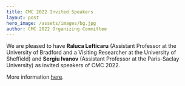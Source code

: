 ```yaml
---
title: CMC 2022 Invited Speakers
layout: post
hero_image: /assets/images/bg.jpg
author: CMC 2022 Organizing Committee
---
```


We are pleased to have **Raluca Lefticaru** (Assistant Professor at the University of Bradford and a Visiting Researcher at the University of Sheffield) and **Sergiu Ivanov** (Assistant Professor at the Paris-Saclay University) as invited speakers of CMC 2022.

More information [here](/invited.html).
